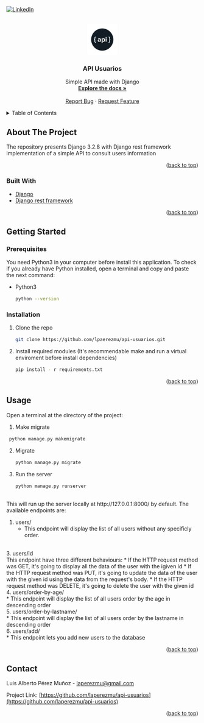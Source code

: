<div id="top"></div>



<!-- PROJECT SHIELDS -->
[![LinkedIn][linkedin-shield]][linkedin-url]



<!-- PROJECT LOGO -->
<br />
<div align="center">
  <a href="https://github.com/github_username/repo_name">
    <img src="images/logo.png" alt="Logo" width="80" height="80">
  </a>

<h3 align="center">API Usuarios</h3>

  <p align="center">
    Simple API made with Django
    <br />
    <a href="https://github.com/laperezmu/api-usuarios"><strong>Explore the docs »</strong></a>
    <br />
    <br />
    <a href="https://github.com/github_username/repo_name/issues">Report Bug</a>
    ·
    <a href="https://github.com/github_username/repo_name/issues">Request Feature</a>
  </p>
</div>



<!-- TABLE OF CONTENTS -->
<details>
  <summary>Table of Contents</summary>
  <ol>
    <li>
      <a href="#about-the-project">About The Project</a>
      <ul>
        <li><a href="#built-with">Built With</a></li>
      </ul>
    </li>
    <li>
      <a href="#getting-started">Getting Started</a>
      <ul>
        <li><a href="#prerequisites">Prerequisites</a></li>
        <li><a href="#installation">Installation</a></li>
      </ul>
    </li>
    <li><a href="#usage">Usage</a></li>
    <li><a href="#contact">Contact</a></li>
  </ol>
</details>



<!-- ABOUT THE PROJECT -->
## About The Project

The repository presents Django 3.2.8 with Django rest framework implementation of a simple API to consult users information

<p align="right">(<a href="#top">back to top</a>)</p>



### Built With

* [Django](https://www.djangoproject.com)
* [Django rest framework](https://www.django-rest-framework.org)

<p align="right">(<a href="#top">back to top</a>)</p>



<!-- GETTING STARTED -->
## Getting Started

### Prerequisites

You need Python3 in your computer before install this application. To check if you already have Python installed, open a terminal and copy and paste the next command:

* Python3
  ```sh
  python --version
  ```

### Installation

1. Clone the repo
   ```sh
   git clone https://github.com/lpaerezmu/api-usuarios.git
   ```
2. Install required modules (It's recommendable make and run a virtual enviroment before install dependencies)
   ```sh
   pip install - r requirements.txt
   ```

<p align="right">(<a href="#top">back to top</a>)</p>


<!-- USAGE EXAMPLES -->
## Usage
Open a terminal at the directory of the project:

1. Make migrate 
  ```sh
   python manage.py makemigrate
   ```
2. Migrate
    ```sh
   python manage.py migrate
   ```
3. Run the server
   ```sh
   python manage.py runserver
   ```
<br/>
This will run up the server locally at http://127.0.0.1:8000/ by default. The available endpoints are:

 1. users/<br/>
    * This endpoint will display the list of all users without any specificly order.
  <br/>  
 3. users/id<br/>
    This endpoint have three different behaviours:
      * If the HTTP request method was GET, it's going to display all the data of the user with the igiven id
      * If the HTTP request method was PUT, it's going to update the data of the user with the given id using the data from the request's body.
      * If the HTTP request method was DELETE, it's going to delete the user with the given id
  <br/>
 4. users/order-by-age/<br/>
    * This endpoint will display the list of all users order by the age in descending order
  <br/>
 5. users/order-by-lastname/<br/>
    * This endpoint will display the list of all users order by the lastname in descending order
  <br/>
 6. users/add/<br/>
    * This endpoint lets you add new users to the database 

  

<p align="right">(<a href="#top">back to top</a>)</p>



<!-- CONTACT -->
## Contact

Luis Alberto Pérez Muñoz - laperezmu@gmail.com

Project Link: [https://github.com/laperezmu/api-usuarios](https://github.com/laperezmu/api-usuarios)

<p align="right">(<a href="#top">back to top</a>)</p>




<!-- MARKDOWN LINKS & IMAGES -->
<!-- https://www.markdownguide.org/basic-syntax/#reference-style-links -->
[linkedin-shield]: https://img.shields.io/badge/-LinkedIn-black.svg?style=for-the-badge&logo=linkedin&colorB=555
[linkedin-url]: https://linkedin.com/in/laperezmu

